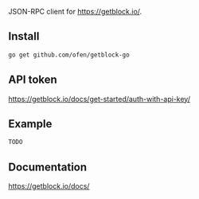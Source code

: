 JSON-RPC client for https://getblock.io/.

## Install
```sh
go get github.com/ofen/getblock-go
```

## API token
https://getblock.io/docs/get-started/auth-with-api-key/

## Example
```sh
TODO
```

## Documentation
https://getblock.io/docs/